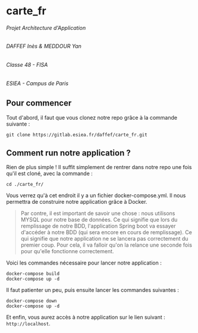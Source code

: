 # carte_fr

###### Projet Architecture d'Application     
###### DAFFEF Inès & MEDDOUR Yan      
###### Classe 48 - FISA
###### ESIEA - Campus de Paris

## Pour commencer

Tout d'abord, il faut que vous clonez notre repo grâce à la commande suivante : 

```
git clone https://gitlab.esiea.fr/daffef/carte_fr.git
```

## Comment run notre application ?

Rien de plus simple ! Il suffit simplement de rentrer dans notre repo une fois qu'il est cloné, avec la commande :
```
cd ./carte_fr/
```
Vous verrez qu'à cet endroit il y a un fichier docker-compose.yml. Il nous permettra  de construire notre application grâce à Docker.
> Par contre, il est important de savoir une chose : nous utilisons MYSQL pour notre base de données. Ce qui signifie que lors du remplissage de notre BDD, l'application Spring boot va essayer d'accéder à notre BDD (qui sera encore en cours de remplissage). Ce qui signifie que notre application ne se lancera pas correctement du premier coup. 
Pour cela, il va falloir qu'on la relance une seconde fois pour qu'elle fonctionne correctement.    

Voici les commandes nécessaire pour lancer notre application : 

```
docker-compose build
docker-compose up -d
```

Il faut patienter un peu, puis ensuite lancer les commandes suivantes : 
```
docker-compose down
docker-compose up -d
```

Et enfin, vous aurez accès à notre application sur le lien suivant : ``http://localhost``.